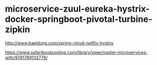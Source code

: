 # microservice-zuul-eureka-hystrix-docker-springboot-pivotal-turbine-zipkin



http://www.baeldung.com/spring-cloud-netflix-hystrix

https://www.safaribooksonline.com/library/view/master-microservices-with/9781789132779/
